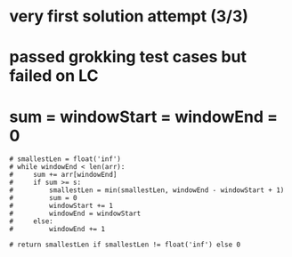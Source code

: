 # very first solution attempt (3/3)
# passed grokking test cases but failed on LC 
# sum = windowStart = windowEnd = 0
    # smallestLen = float('inf')
    # while windowEnd < len(arr):
    #     sum += arr[windowEnd]
    #     if sum >= s:
    #         smallestLen = min(smallestLen, windowEnd - windowStart + 1)
    #         sum = 0
    #         windowStart += 1
    #         windowEnd = windowStart
    #     else:
    #         windowEnd += 1

    # return smallestLen if smallestLen != float('inf') else 0